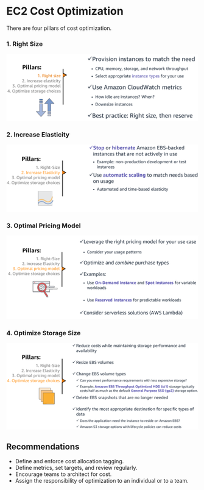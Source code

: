 # EC2 Cost Optimization

There are four pillars of cost optimization.

### 1. Right Size

![Right Size](./images/ec2-cost-1.png)

### 2. Increase Elasticity

![Increase Elasticity](./images/ec2-cost-2.png)

### 3. Optimal Pricing Model

![Optimal Pricing Model](./images/ec2-cost-3.png)

### 4. Optimize Storage Size

![Optimize Storage Size](./images/ec2-cost-4.png)

## Recommendations

- Define and enforce cost allocation tagging.
- Define metrics, set targets, and review regularly.
- Encourage teams to architect for cost.
- Assign the responsibility of optimization to an individual or to a team.
